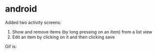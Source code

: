 # android

Added two activity screens:
1. Show and remove items (by long pressing on an item) from a list view
2. Edit an item by clicking on it and then clicking save


Gif is:

